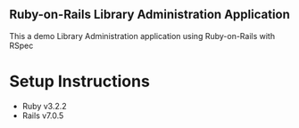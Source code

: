 ## Ruby-on-Rails Library Administration Application

This a demo Library Administration application using Ruby-on-Rails with RSpec

# Setup Instructions

* Ruby v3.2.2
* Rails v7.0.5

